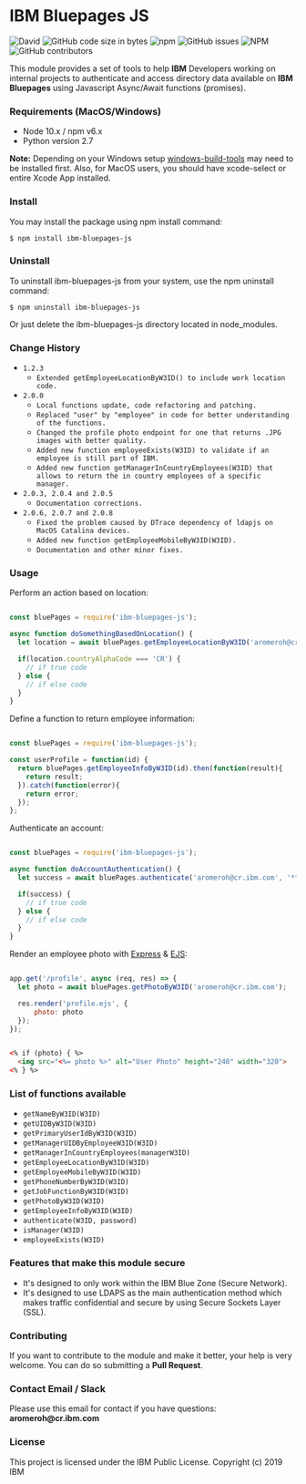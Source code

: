 <h1> IBM Bluepages JS </h1>
<img alt="David" src="https://img.shields.io/david/aromerohcr/ibm-bluepages-js">
<img alt="GitHub code size in bytes" src="https://img.shields.io/github/languages/code-size/aromerohcr/ibm-bluepages-js">
<img alt="npm" src="https://img.shields.io/npm/dm/ibm-bluepages-js">
<img alt="GitHub issues" src="https://img.shields.io/github/issues-raw/aromerohcr/ibm-bluepages-js">
<img alt="NPM" src="https://img.shields.io/npm/l/ibm-bluepages-js">
<img alt="GitHub contributors" src="https://img.shields.io/github/contributors/aromerohcr/ibm-bluepages-js?color=green">

<p> This module provides a set of tools to help <b>IBM</b> Developers working on internal projects to authenticate and access directory data available on <b>IBM Bluepages</b> using Javascript Async/Await functions (promises).</p>

<h3>Requirements (MacOS/Windows)</h3>

* Node 10.x / npm v6.x
* Python version 2.7

<b>Note:</b> Depending on your Windows setup <a href="https://www.npmjs.com/package/windows-build-tools">windows-build-tools</a> may need to be installed first. Also, for MacOS users, you should have xcode-select or entire Xcode App installed.

<h3> Install </h3>
You may install the package using npm install command:

```shell
$ npm install ibm-bluepages-js
```

<h3> Uninstall </h3>
To uninstall ibm-bluepages-js from your system, use the npm uninstall command:

```shell
$ npm uninstall ibm-bluepages-js
```

Or just delete the ibm-bluepages-js directory located in node_modules.

<h3> Change History </h3>

* `1.2.3`
  * `Extended getEmployeeLocationByW3ID() to include work location code.`
* `2.0.0`
  * `Local functions update, code refactoring and patching.`
  * `Replaced "user" by "employee" in code for better understanding of the functions.`
  * `Changed the profile photo endpoint for one that returns .JPG images with better quality.`
  * `Added new function employeeExists(W3ID) to validate if an employee is still part of IBM.`
  * `Added new function getManagerInCountryEmployees(W3ID) that allows to return the in country employees of a specific manager.`
* `2.0.3, 2.0.4 and 2.0.5`
  * `Documentation corrections.`
* `2.0.6, 2.0.7 and 2.0.8`
  * `Fixed the problem caused by DTrace dependency of ldapjs on MacOS Catalina devices.`
  * `Added new function getEmployeeMobileByW3ID(W3ID).`
  * `Documentation and other minor fixes.`

<h3> Usage </h3>

<p> Perform an action based on location: </p>

```javascript

const bluePages = require('ibm-bluepages-js');

async function doSomethingBasedOnLocation() {
  let location = await bluePages.getEmployeeLocationByW3ID('aromeroh@cr.ibm.com');

  if(location.countryAlphaCode === 'CR') {
    // if true code
  } else {
    // if else code
  }
}

```

<p> Define a function to return employee information: </p>

```javascript

const bluePages = require('ibm-bluepages-js');

const userProfile = function(id) {
  return bluePages.getEmployeeInfoByW3ID(id).then(function(result){
    return result;
  }).catch(function(error){
    return error;
  });
};

```

<p> Authenticate an account: </p>

```javascript

const bluePages = require('ibm-bluepages-js');

async function doAccountAuthentication() {
  let success = await bluePages.authenticate('aromeroh@cr.ibm.com', '********');

  if(success) {
    // if true code
  } else {
    // if else code
  }
}

```

<p> Render an employee photo with <a href="https://www.npmjs.com/package/express" target="_blank">Express</a> & <a href="https://www.npmjs.com/package/ejs" target="_blank">EJS</a>: </p>

```javascript

app.get('/profile', async (req, res) => {
  let photo = await bluePages.getPhotoByW3ID('aromeroh@cr.ibm.com');

  res.render('profile.ejs', {
      photo: photo
  });
});

```
```html

<% if (photo) { %>
  <img src="<%= photo %>" alt="User Photo" height="240" width="320">
<% } %>

```

<h3> List of functions available </h3>

* `getNameByW3ID(W3ID)`
* `getUIDByW3ID(W3ID)`
* `getPrimaryUserIdByW3ID(W3ID)`
* `getManagerUIDByEmployeeW3ID(W3ID)`
* `getManagerInCountryEmployees(managerW3ID)`
* `getEmployeeLocationByW3ID(W3ID)`
* `getEmployeeMobileByW3ID(W3ID)`
* `getPhoneNumberByW3ID(W3ID)`
* `getJobFunctionByW3ID(W3ID)`
* `getPhotoByW3ID(W3ID)`
* `getEmployeeInfoByW3ID(W3ID)`
* `authenticate(W3ID, password)`
* `isManager(W3ID)`
* `employeeExists(W3ID)`

<h3> Features that make this module secure </h3>
<ul>
  <li>It's designed to only work within the IBM Blue Zone (Secure Network).</li>
  <li>It's designed to use LDAPS as the main authentication method which makes traffic confidential and secure by using Secure Sockets Layer (SSL).</li>
</ul>

<h3> Contributing </h3>
If you want to contribute to the module and make it better, your help is very welcome. You can do so submitting a <b>Pull Request</b>.

<h3> Contact Email / Slack </h3>
Please use this email for contact if you have questions: <b>aromeroh@cr.ibm.com</b>

<h3> License </h3>
This project is licensed under the IBM Public License.
Copyright (c) 2019 IBM
